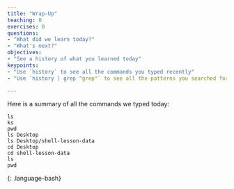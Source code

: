 ```yaml
---
title: "Wrap-Up"
teaching: 0
exercises: 0
questions:
- "What did we learn today?"
- "What's next?"
objectives:
- "See a history of what you learned today"
keypoints:
- "Use `history` to see all the commands you typed recently"
- "Use `history | grep "grep"` to see all the patterns you searched for recently"

---
```


Here is a summary of all the commands we typed today:


```
ls
ks
pwd
ls Desktop
ls Desktop/shell-lesson-data
cd Desktop
cd shell-lesson-data
ls
pwd
```
{: .language-bash}
